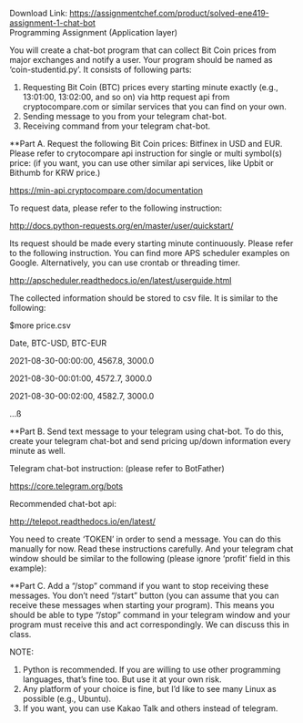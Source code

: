 Download Link: https://assignmentchef.com/product/solved-ene419-assignment-1-chat-bot
<br>
Programming Assignment (Application layer)

You will create a chat-bot program that can collect Bit Coin prices from major exchanges and notify a user. Your program should be named as ‘coin-studentid.py’. It consists of following parts:

<ol>

 <li>Requesting Bit Coin (BTC) prices every starting minute exactly (e.g., 13:01:00, 13:02:00, and so on) via http request api from cryptocompare.com or similar services that you can find on your own.</li>

 <li>Sending message to you from your telegram chat-bot.</li>

 <li>Receiving command from your telegram chat-bot.</li>

</ol>

**Part A. Request the following Bit Coin prices: Bitfinex in USD and EUR. Please refer to crytocompare api instruction for single or multi symbol(s) price: (if you want, you can use other similar api services, like Upbit or Bithumb for KRW price.)

https://min-api.cryptocompare.com/documentation




To request data, please refer to the following instruction:

http://docs.python-requests.org/en/master/user/quickstart/

Its request should be made every starting minute continuously. Please refer to the following instruction. You can find more APS scheduler examples on Google. Alternatively, you can use crontab or threading timer.

http://apscheduler.readthedocs.io/en/latest/userguide.html

The collected information should be stored to csv file. It is similar to the following:

$more price.csv

Date, BTC-USD, BTC-EUR

2021-08-30-00:00:00, 4567.8, 3000.0

2021-08-30-00:01:00, 4572.7, 3000.0

2021-08-30-00:02:00, 4582.7, 3000.0




…ß

**Part B. Send text message to your telegram using chat-bot. To do this, create your telegram chat-bot and send pricing up/down information every minute as well.

Telegram chat-bot instruction: (please refer to BotFather)

https://core.telegram.org/bots

Recommended chat-bot api:

http://telepot.readthedocs.io/en/latest/

You need to create ‘TOKEN’ in order to send a message. You can do this manually for now. Read these instructions carefully. And your telegram chat window should be similar to the following (please ignore ‘profit’ field in this example):




**Part C. Add a “/stop” command if you want to stop receiving these messages. You don’t need “/start” button (you can assume that you can receive these messages when starting your program). This means you should be able to type “/stop” command in your telegram window and your program must receive this and act correspondingly. We can discuss this in class.

NOTE:

<ol>

 <li>Python is recommended. If you are willing to use other programming languages, that’s fine too. But use it at your own risk.</li>

 <li>Any platform of your choice is fine, but I’d like to see many Linux as possible (e.g., Ubuntu).</li>

 <li>If you want, you can use Kakao Talk and others instead of telegram.</li>

</ol>